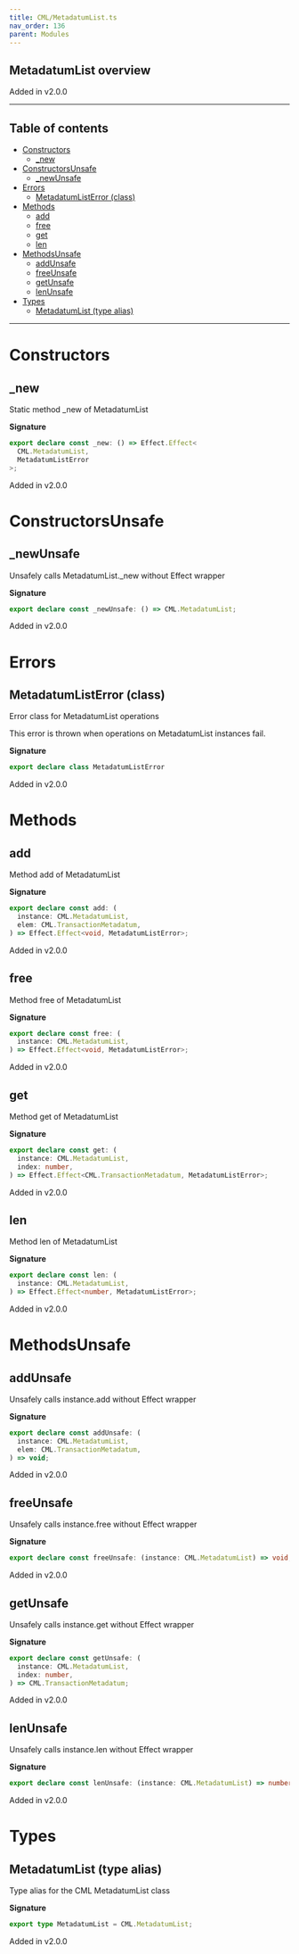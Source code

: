 ```yaml
---
title: CML/MetadatumList.ts
nav_order: 136
parent: Modules
---
```


## MetadatumList overview

Added in v2.0.0

---

<h2 class="text-delta">Table of contents</h2>

- [Constructors](#constructors)
  - [\_new](#_new)
- [ConstructorsUnsafe](#constructorsunsafe)
  - [\_newUnsafe](#_newunsafe)
- [Errors](#errors)
  - [MetadatumListError (class)](#metadatumlisterror-class)
- [Methods](#methods)
  - [add](#add)
  - [free](#free)
  - [get](#get)
  - [len](#len)
- [MethodsUnsafe](#methodsunsafe)
  - [addUnsafe](#addunsafe)
  - [freeUnsafe](#freeunsafe)
  - [getUnsafe](#getunsafe)
  - [lenUnsafe](#lenunsafe)
- [Types](#types)
  - [MetadatumList (type alias)](#metadatumlist-type-alias)

---

# Constructors

## \_new

Static method \_new of MetadatumList

**Signature**

```ts
export declare const _new: () => Effect.Effect<
  CML.MetadatumList,
  MetadatumListError
>;
```

Added in v2.0.0

# ConstructorsUnsafe

## \_newUnsafe

Unsafely calls MetadatumList.\_new without Effect wrapper

**Signature**

```ts
export declare const _newUnsafe: () => CML.MetadatumList;
```

Added in v2.0.0

# Errors

## MetadatumListError (class)

Error class for MetadatumList operations

This error is thrown when operations on MetadatumList instances fail.

**Signature**

```ts
export declare class MetadatumListError
```

Added in v2.0.0

# Methods

## add

Method add of MetadatumList

**Signature**

```ts
export declare const add: (
  instance: CML.MetadatumList,
  elem: CML.TransactionMetadatum,
) => Effect.Effect<void, MetadatumListError>;
```

Added in v2.0.0

## free

Method free of MetadatumList

**Signature**

```ts
export declare const free: (
  instance: CML.MetadatumList,
) => Effect.Effect<void, MetadatumListError>;
```

Added in v2.0.0

## get

Method get of MetadatumList

**Signature**

```ts
export declare const get: (
  instance: CML.MetadatumList,
  index: number,
) => Effect.Effect<CML.TransactionMetadatum, MetadatumListError>;
```

Added in v2.0.0

## len

Method len of MetadatumList

**Signature**

```ts
export declare const len: (
  instance: CML.MetadatumList,
) => Effect.Effect<number, MetadatumListError>;
```

Added in v2.0.0

# MethodsUnsafe

## addUnsafe

Unsafely calls instance.add without Effect wrapper

**Signature**

```ts
export declare const addUnsafe: (
  instance: CML.MetadatumList,
  elem: CML.TransactionMetadatum,
) => void;
```

Added in v2.0.0

## freeUnsafe

Unsafely calls instance.free without Effect wrapper

**Signature**

```ts
export declare const freeUnsafe: (instance: CML.MetadatumList) => void;
```

Added in v2.0.0

## getUnsafe

Unsafely calls instance.get without Effect wrapper

**Signature**

```ts
export declare const getUnsafe: (
  instance: CML.MetadatumList,
  index: number,
) => CML.TransactionMetadatum;
```

Added in v2.0.0

## lenUnsafe

Unsafely calls instance.len without Effect wrapper

**Signature**

```ts
export declare const lenUnsafe: (instance: CML.MetadatumList) => number;
```

Added in v2.0.0

# Types

## MetadatumList (type alias)

Type alias for the CML MetadatumList class

**Signature**

```ts
export type MetadatumList = CML.MetadatumList;
```

Added in v2.0.0
